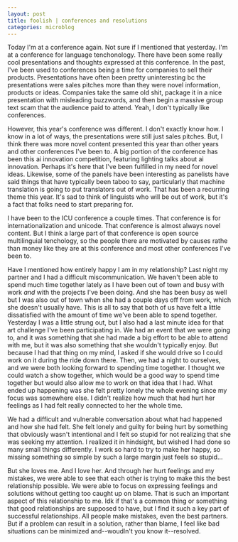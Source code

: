 ```yaml
---
layout: post
title: foolish | conferences and resolutions
categories: microblog
---
```


Today I'm at a conference again. Not sure if I mentioned that yesterday. I'm at a conference for language tenchonology. There have been some really cool presentations and thoughts expressed at this conference. In the past, I've been used to conferences being a time for companies to sell their products. Presentations have often been pretty uninteresting bc the presentations were sales pitches more than they were novel information, products or ideas. Companies take the same old shit, package it in a nice presentation with misleading buzzwords, and then begin a massive group text scam that the audience paid to attend. Yeah, I don't typically like conferences. 

However, this year's conference was different. I don't exactly know how. I know in a lot of ways, the presentations were still just sales pitches. But, I think there was more novel content presented this year than other years and other conferences I've been to. A big portion of the conference has been this ai innovation competition, featuring lighting talks about ai innovation. Perhaps it's here that I've been fulfilled in my need for novel ideas. Likewise, some of the panels have been interesting as panelists have said things that have typically been taboo to say, particularly that machine translation is going to put translators out of work. That has been a recurring theme this year. It's sad to think of linguists who will be out of work, but it's a fact that folks need to start preparing for. 

I have been to the ICU conference a couple times. That conference is for internationalization and unicode. That conference is almost always novel content. But I think a large part of that conference is open source multilinguial tenchology, so the people there are motivated by causes rathe than money like they are at this conference and most other conferences I've been to.

Have I mentioned how entirely happy I am in my relationship? Last night my partner and I had a difficult miscommunication. We haven't been able to spend much time together lately as I have been out of town and busy with work _and_ with the projects I've been doing. And she has been busy as well but I was also out of town when she had a couple days off from work, which she doesn't usually have. This is all to say that both of us have felt a little dissatisfied with the amount of time we've been able to spend together. Yesterday I was a little strung out, but I also had a last minute idea for that art challenge I've been participating in. We had an event that we were going to, and it was something that she had made a big effort to be able to attend with me, but it was also something that she wouldn't typically enjoy. But because I had that thing on my mind, I asked if she would drive so I could work on it during the ride down there. Then, we had a night to ourselves, and we were both looking forward to spending time together. I thought we could watch a show together, which would be a good way to spend time together but would also allow me to work on that idea that I had. What ended up happening was she felt pretty lonely the whole evening since my focus was somewhere else. I didn't realize how much that had hurt her feelings as I had felt really connected to her the whole time. 

We had a difficult and vulnerable conversation about what had happened and how she had felt. She felt lonely and guilty for being hurt by something that obviously wasn't intentional and I felt so stupid for not realizing that she was seeking my attention. I realized it in hindsight, but wished I had done so many small things differently. I work so hard to try to make her happy, so missing something so simple by such a large margin just feels so stupid...

But she loves me. And I love her. And through her hurt feelings and my mistakes, we were able to see that each other is trying to make this the best relationship possible. We were able to focus on expressing feelings and solutions without getting too caught up on blame. That is such an important aspect of this relationship to me. Idk if that's a common thing or something that good relationships are supposed to have, but I find it such a key part of successful relationships. All people make mistakes, even the best partners. But if a problem can result in a solution, rather than blame, I feel like bad situations can be minimized and--woudln't you know it--resolved.
